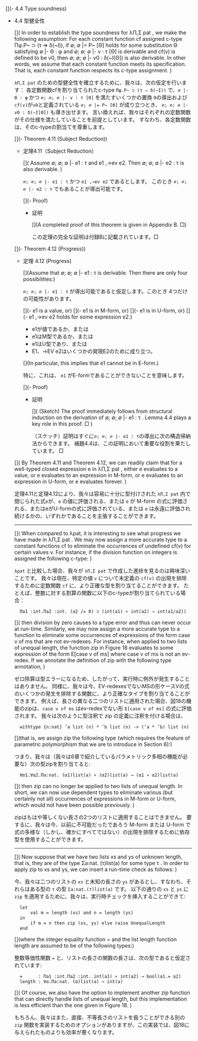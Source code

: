 [](- 4.4 Type soundness)

- 4.4 型健全性

	[](
	In order to establish the type soundness for λΠ,Σ pat , we make the following assumption:
	For each constant function cf assigned c-type Πφ.P~ ⊃ (τ ⇒ δ(~I)), if ∅; ∅ |= P~ [Θ] holds for some substitution Θ satisfying ∅ |- Θ : φ and ∅; ∅; ∅ |- v : τ [Θ] is derivable and cf(v) is defined to be v0, then ∅; ∅; ∅ |- v0 : δ(~I[Θ]) is also derivable.
	In other words, we assume that each constant function meets its specification.
	That is, each constant function respects its c-type assignment.
	)

	`λΠ,Σ pat` のための型健全性を確立するために、我々は、次の仮定を行います：
	各定数関数cfを割り当てられたc-type `Πφ.P~ ⊃ (τ ⇒ δ(~I))` で、`∅ |- Θ : φ` かつ `∅; ∅; ∅ |- v : τ [Θ]` を満たすいくつかの置換 `Θ`の導出および `cf(v)`が`v0`と定義されている `∅; ∅ |= P~ [Θ]` が成り立つとき、 `∅; ∅; ∅ |- v0 : δ(~I[Θ])` も導き出せます。
	言い換えれば、我々はそれぞれの定数関数がその仕様を満たしていることを前提としています。
	すなわち、各定数関数は、そのc-typeの割当てを尊重します。

	[](- Theorem 4.11 (Subject Reduction))
	- 定理4.11（Subject Reduction）

		[](
		Assume ∅; ∅; ∅ |- e1 : τ and e1 ,→ev e2.
		Then ∅; ∅; ∅ |- e2 : τ is also derivable.
		)

		`∅; ∅; ∅ |- e1 : τ` かつ `e1 ,→ev e2` であるとします。
		このとき `∅; ∅; ∅ |- e2 : τ` でもあることが導出可能です。

		[](- Proof)
		- 証明

			[](A completed proof of this theorem is given in Appendix B. □)

			この定理の完全な証明は付録Bに記載されています。□

	[](- Theorem 4.12 (Progress))

	- 定理 4.12 (Progress)

		[](Assume that ∅; ∅; ∅ |- e1 : τ is derivable. Then there are only four possibilities:)

		`∅; ∅; ∅ |- e1 : τ` が導出可能であると仮定します。このとき 4つだけの可能性があります。

		[](- e1 is a value, or)
		[](- e1 is in M-form, or)
		[](- e1 is in U-form, or)
		[](- e1 ,→ev e2 holds for some expression e2.)

		- e1が値であるか、または
		- e1はM型であるか、または
		- e1はU型であり、または
		- E1、→EV e2はいくつかの発現E2のために成り立つ。

		[](In particular, this implies that e1 cannot be in E-form.)

		特に、これは、 `e1` がE-formであることができないことを意味します。

		[](- Proof)
		- 証明

			[](
			(Sketch) The proof immediately follows from structural induction on the derivation of ∅; ∅; ∅ |- e1 : τ .
			Lemma 4.4 plays a key role in this proof. □
			)

			（スケッチ）証明はすぐに`∅; ∅; ∅ |- e1 : τ`の導出に次の構造帰納法からできます。
			補題4.4は、この証明において重要な役割を果たしています。 □

	[](
	By Theorem 4.11 and Theorem 4.12, we can readily claim that for a well-typed closed expression e in λΠ,Σ pat , either e evaluates to a value, or e evaluates to an expression in M-form, or e evaluates to an expression in U-form, or e evaluates forever.
	)

	定理4.11と定理4.12により、我々は容易に十分に型付けされた `λΠ,Σ pat` 内で閉じられた式`e`が、`e` の値に評価される、または `e` が M-form の式に評価される、またはeがU-formの式に評価されている、または `e` は永遠に評価され続けるかの、いずれかであることを主張することができます。

	----

	[](
	When compared to λpat, it is interesting to see what progress we have made in λΠ,Σ pat .
	We may now assign a more accurate type to a constant functions cf to eliminate the occurrences of undefined cf(v) for certain values v.
	For instance, if the division function on integers is assigned the following c-type:
	)

	`λpat` と比較した場合、我々が `λΠ,Σ pat` で作成した進捗を見るのは興味深いことです。
	我々は現在、特定の値 `v` について未定義の `cf(v)` の出現を排除するために定数関数 `cf` に、より正確な型を割り当てることができます。
	たとえば、整数に対する割算の関数に以下のc-typeが割り当てられている場合：

		Πa1 :int.Πa2 :int. (a2 /= 0) ⊃ (int(a1) ∗ int(a2) ⇒ int(a1/a2))

	[](
	then division by zero causes to a type error and thus can never occur at run-time.
	Similarly, we may now assign a more accurate type to a function to eliminate some occurrences of expressions of the form case v of ms that are not ev-redexes.
	For instance, when applied to two lists of unequal length, the function zip in Figure 18 evaluates to some expression of the form E[case v of ms] where case v of ms is not an ev-redex.
	If we annotate the definition of zip with the following type annotation,
	)

	ゼロ除算は型エラーになるため、したがって、実行時に例外が発生することはありません。
	同様に、我々は今、EV-redexesでないMSの形ケースVの式のいくつかの発生を排除する関数に、より正確なタイプを割り当てることができます。
	例えば、長さの異なる二つのリストに適用された場合、図18の機能のzipは、`case v of ms` はev-redexでない形 `E[case v of ms]` の式に評価されます。
	我々は次のように型注釈で zip の定義に注釈を付ける場合は、

		withtype {n:nat} ’a list (n) * ’b list (n) -> (’a * ’b) list (n)

	[](that is, we assign zip the following type (which requires the feature of parametric polymorphism that we are to introduce in Section 6):)

	つまり、我々は（我々は6章で紹介しているパラメトリック多相の機能が必要な）次の型zipを割り当てると:

		∀α1.∀α2.Πa:nat. (α1)list(a) ∗ (α2)list(a) → (α1 ∗ α2)list(a)

	[](
	then zip can no longer be applied to two lists of unequal length.
	In short, we can now use dependent types to eliminate various (but certainly not all) occurrences of expressions in M-form or U-form, which would not have been possible previously.
	)

	zipはもはや等しくない長さの2つのリストに適用することはできません。
	要するに、我々は今、以前に不可能だったであろう M-form または U-form で式の多様な（しかし、確かにすべてではない）の出現を排除するために依存型を使用することができます。

	----

	[](
	Now suppose that we have two lists xs and ys of unknown length, that is, they are of the type Σa:nat. (τ)list(a) for some type τ .
	In order to apply zip to xs and ys, we can insert a run-time check as follows:
	)
	
	今、我々は二つのリストの `xs` と未知の長さの `ys` があるとし、すなわち、それらはある型の `τ` の型 `Σa:nat.(τ)list(a)` です。
	以下の通りの `xs` と `ys` に `zip` を適用するために、我々は、実行時チェックを挿入することができて:

		let
			val m = length (xs) and n = length (ys)
		in
			if m = n then zip (xs, ys) else raise UnequalLength
		end

	[](where the integer equality function = and the list length function length are assumed to be of the following types:)

	整数等価性関数 `=` と、リストの長さの関数の長さは、次の型であると仮定されています:

		=      : Πa1 :int.Πa2 :int. int(a1) ∗ int(a2) → bool(a1.= a2)
		length : ∀α.Πa:nat. (α)list(a) → int(a)

	[](
	Of course, we also have the option to implement another zip function that can directly handle lists of unequal length, but this implementation is less efficient than the one given in Figure 18.
	)

	もちろん、我々はまた、直接、不等長さのリストを扱うことができる別の `zip` 関数を実装するためのオプションがありますが、この実装では、図18に与えられたものよりも効率が悪くなります。
